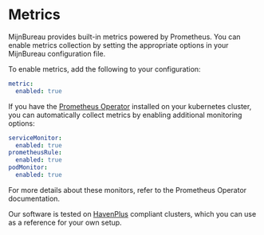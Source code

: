 # Metrics

MijnBureau provides built-in metrics powered by Prometheus. You can enable metrics collection by setting the appropriate options in your MijnBureau configuration file.

To enable metrics, add the following to your configuration:

```yaml
metric:
  enabled: true
```

If you have the [Prometheus Operator](https://prometheus-operator.dev/) installed on your kubernetes cluster, you can automatically collect metrics by enabling additional monitoring options:

```yaml
serviceMonitor:
  enabled: true
prometheusRule:
  enabled: true
podMonitor:
  enabled: true
```

For more details about these monitors, refer to the Prometheus Operator documentation.

Our software is tested on [HavenPlus](https://havenplus.commonground.nl/docs/overview) compliant clusters, which you can use as a reference for your own setup.
